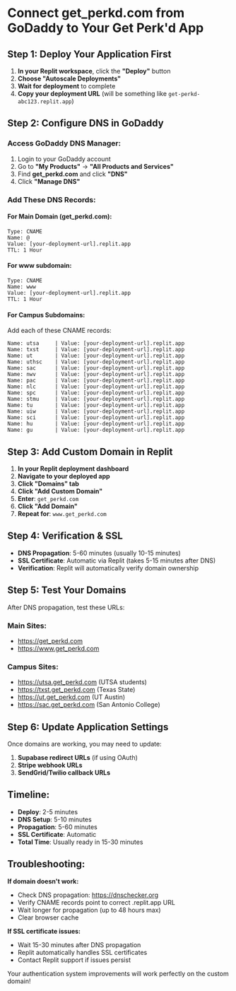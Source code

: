 # Connect get_perkd.com from GoDaddy to Your Get Perk'd App

## Step 1: Deploy Your Application First

1. **In your Replit workspace**, click the **"Deploy"** button
2. **Choose "Autoscale Deployments"**
3. **Wait for deployment** to complete
4. **Copy your deployment URL** (will be something like `get-perkd-abc123.replit.app`)

## Step 2: Configure DNS in GoDaddy

### Access GoDaddy DNS Manager:
1. Login to your GoDaddy account
2. Go to **"My Products"** → **"All Products and Services"**
3. Find **get_perkd.com** and click **"DNS"**
4. Click **"Manage DNS"**

### Add These DNS Records:

#### For Main Domain (get_perkd.com):
```
Type: CNAME
Name: @
Value: [your-deployment-url].replit.app
TTL: 1 Hour
```

#### For www subdomain:
```
Type: CNAME  
Name: www
Value: [your-deployment-url].replit.app
TTL: 1 Hour
```

#### For Campus Subdomains:
Add each of these CNAME records:

```
Name: utsa     | Value: [your-deployment-url].replit.app
Name: txst     | Value: [your-deployment-url].replit.app  
Name: ut       | Value: [your-deployment-url].replit.app
Name: uthsc    | Value: [your-deployment-url].replit.app
Name: sac      | Value: [your-deployment-url].replit.app
Name: nwv      | Value: [your-deployment-url].replit.app
Name: pac      | Value: [your-deployment-url].replit.app
Name: nlc      | Value: [your-deployment-url].replit.app
Name: spc      | Value: [your-deployment-url].replit.app
Name: stmu     | Value: [your-deployment-url].replit.app
Name: tu       | Value: [your-deployment-url].replit.app
Name: uiw      | Value: [your-deployment-url].replit.app
Name: sci      | Value: [your-deployment-url].replit.app
Name: hu       | Value: [your-deployment-url].replit.app
Name: gu       | Value: [your-deployment-url].replit.app
```

## Step 3: Add Custom Domain in Replit

1. **In your Replit deployment dashboard**
2. **Navigate to your deployed app**
3. **Click "Domains" tab**
4. **Click "Add Custom Domain"**
5. **Enter**: `get_perkd.com`
6. **Click "Add Domain"**
7. **Repeat for**: `www.get_perkd.com`

## Step 4: Verification & SSL

- **DNS Propagation**: 5-60 minutes (usually 10-15 minutes)
- **SSL Certificate**: Automatic via Replit (takes 5-15 minutes after DNS)
- **Verification**: Replit will automatically verify domain ownership

## Step 5: Test Your Domains

After DNS propagation, test these URLs:

### Main Sites:
- https://get_perkd.com
- https://www.get_perkd.com

### Campus Sites:
- https://utsa.get_perkd.com (UTSA students)
- https://txst.get_perkd.com (Texas State)
- https://ut.get_perkd.com (UT Austin)
- https://sac.get_perkd.com (San Antonio College)

## Step 6: Update Application Settings

Once domains are working, you may need to update:

1. **Supabase redirect URLs** (if using OAuth)
2. **Stripe webhook URLs** 
3. **SendGrid/Twilio callback URLs**

## Timeline:
- **Deploy**: 2-5 minutes
- **DNS Setup**: 5-10 minutes
- **Propagation**: 5-60 minutes  
- **SSL Certificate**: Automatic
- **Total Time**: Usually ready in 15-30 minutes

## Troubleshooting:

**If domain doesn't work:**
- Check DNS propagation: https://dnschecker.org
- Verify CNAME records point to correct .replit.app URL
- Wait longer for propagation (up to 48 hours max)
- Clear browser cache

**If SSL certificate issues:**
- Wait 15-30 minutes after DNS propagation
- Replit automatically handles SSL certificates
- Contact Replit support if issues persist

Your authentication system improvements will work perfectly on the custom domain!
